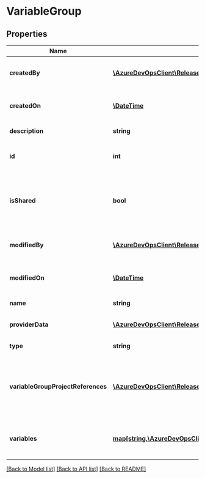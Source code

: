# VariableGroup

## Properties
Name | Type | Description | Notes
------------ | ------------- | ------------- | -------------
**createdBy** | [**\AzureDevOpsClient\Release\AzureDevOpsClient\Release\Model\IdentityRef**](IdentityRef.md) | Gets or sets the identity who created. | [optional] 
**createdOn** | [**\DateTime**](\DateTime.md) | Gets date on which it got created. | [optional] 
**description** | **string** | Gets or sets description. | [optional] 
**id** | **int** | Gets the unique identifier of this field. | [optional] 
**isShared** | **bool** | Denotes if a variable group is shared with other project or not. | [optional] 
**modifiedBy** | [**\AzureDevOpsClient\Release\AzureDevOpsClient\Release\Model\IdentityRef**](IdentityRef.md) | Gets or sets the identity who modified. | [optional] 
**modifiedOn** | [**\DateTime**](\DateTime.md) | Gets date on which it got modified. | [optional] 
**name** | **string** | Gets or sets name. | [optional] 
**providerData** | [**\AzureDevOpsClient\Release\AzureDevOpsClient\Release\Model\VariableGroupProviderData**](VariableGroupProviderData.md) | Gets or sets provider data. | [optional] 
**type** | **string** | Gets or sets type. | [optional] 
**variableGroupProjectReferences** | [**\AzureDevOpsClient\Release\AzureDevOpsClient\Release\Model\VariableGroupProjectReference[]**](VariableGroupProjectReference.md) | all project references where the variable group is shared with other projects. | [optional] 
**variables** | [**map[string,\AzureDevOpsClient\Release\AzureDevOpsClient\Release\Model\VariableValue]**](VariableValue.md) | Gets and sets the dictionary of variables. | [optional] 

[[Back to Model list]](../README.md#documentation-for-models) [[Back to API list]](../README.md#documentation-for-api-endpoints) [[Back to README]](../README.md)


